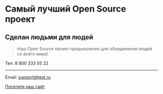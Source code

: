 # Самый лучший Open Source проект

## Сделан людьми для людей

> Наш Open Source проект предназначен для объединения людей со всего мира!

Тел: 8 800 333 55 22
***

Email: support@test.ru

[Посетите наш сайт](https://www.site.com)
